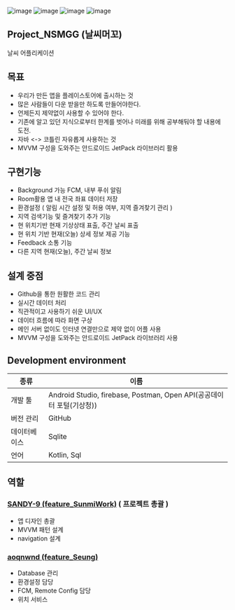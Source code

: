 ![image](https://user-images.githubusercontent.com/71866565/109917806-44542c00-7cf9-11eb-9655-d9a9a6ea6bbe.png)
![image](https://user-images.githubusercontent.com/71866565/109918937-2982b700-7cfb-11eb-9762-a167b137c040.png)
![image](https://user-images.githubusercontent.com/71866565/109919022-4fa85700-7cfb-11eb-85e2-5b283fb6ce73.png)
![image](https://user-images.githubusercontent.com/71866565/109917867-651c8180-7cf9-11eb-9af9-d388993bf6bc.png)

## Project_NSMGG (날씨머꼬)
날씨 어플리케이션

## 목표
- 우리가 만든 앱을 플레이스토어에 출시하는 것
- 많은 사람들이 다운 받을만 하도록 만들어야한다.
- 언제든지 제약없이 사용할 수 있어야 한다.
- 기존에 알고 있던 지식으로부터 한계를 벗어나 미래를 위해 공부해둬야 할 내용에 도전.
- 자바 <-> 코틀린 자유롭게 사용하는 것
- MVVM 구성을 도와주는 안드로이드 JetPack 라이브러리 활용

## 구현기능
- Background 가능 FCM, 내부 푸쉬 알림
- Room활용 앱 내 전국 좌표 데이터 저장
- 환경설정 ( 알림 시간 설정 및 허용 여부, 지역 즐겨찾기 관리 )
- 지역 검색기능 및 즐겨찾기 추가 기능
- 현 위치기반 현재 기상상태 표출, 주간 날씨 표출
- 현 위치 기반 현재(오늘) 상세 정보 제공 기능
- Feedback 소통 기능
- 다른 지역 현재(오늘), 주간 날씨 정보

## 설계 중점
- Github을 통한 원활한 코드 관리
- 실시간 데이터 처리
- 직관적이고 사용하기 쉬운 UI/UX
- 데이터 흐름에 따라 화면 구상
- 메인 서버 없이도 인터넷 연결만으로 제약 없이 어플 사용
- MVVM 구성을 도와주는 안드로이드 JetPack 라이브러리 사용

## Development environment

| 종류 | 이름 |
| ------ | ------ |
| 개발 툴 | Android Studio, firebase, Postman, Open API(공공데이터 포털(기상청)) |
| 버전 관리 | GitHub |
| 데이터베이스 | Sqlite |
| 언어 | Kotlin, Sql |

## 역할
### [SANDY-9 (feature_SunmiWork)](https://github.com/SANDY-9) ( 프로젝트 총괄 )
- 앱 디자인 총괄
- MVVM 패턴 설계
- navigation 설계

### [aoqnwnd (feature_Seung)](https://github.com/aoqnwnd)
- Database 관리
- 환경설정 담당
- FCM, Remote Config 담당
- 위치 서비스
